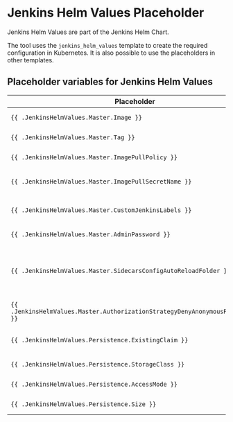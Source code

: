 # Jenkins Helm Values Placeholder

Jenkins Helm Values are part of the Jenkins Helm Chart.

The tool uses the `jenkins_helm_values` template to create the required configuration in Kubernetes.
It is also possible to use the placeholders in other templates.

## Placeholder variables for Jenkins Helm Values

| Placeholder | Description | Source |
| --- | --- | --- |
| `{{ .JenkinsHelmValues.Master.Image }}` | Placeholder for `master.image` for Jenkins Helm Values | configuration `JENKINS_MASTER_CONTAINER_IMAGE` |
| `{{ .JenkinsHelmValues.Master.Tag }}` | Placeholder for `master.tag` for Jenkins Helm Values | configuration `JENKINS_MASTER_CONTAINER_IMAGE_TAG` |
| `{{ .JenkinsHelmValues.Master.ImagePullPolicy }}` | Placeholder for `master.imagePullPolicy` for Jenkins Helm Values | configuration `JENKINS_MASTER_CONTAINER_PULL_POLICY` |
| `{{ .JenkinsHelmValues.Master.ImagePullSecretName }}` | Placeholder for `master.imagePullSecretName` for Jenkins Helm Values | configuration `JENKINS_MASTER_CONTAINER_IMAGE_PULL_SECRET_NAME` |
| `{{ .JenkinsHelmValues.Master.CustomJenkinsLabels }}` | Placeholder for `master.customJenkinsLabels` for Jenkins Helm Values | configuration `JENKINS_MASTER_DEFAULT_LABEL` |
| `{{ .JenkinsHelmValues.Master.AdminPassword }}` | Placeholder for `master.adminPassword` for Jenkins Helm Values | configuration `JENKINS_MASTER_ADMIN_PASSWORD` |
| `{{ .JenkinsHelmValues.Master.SidecarsConfigAutoReloadFolder }}` | Placeholder for `master.sidecars.configAutoReload.folder` for Jenkins Helm Values. This entry will also be parsed with the project structure. This allows to use also every template in the URL (e.g. `{{ .Base.Namespace }}`) | configuration `JENKINS_JCASC_CONFIGURATION_URL` |
| `{{ .JenkinsHelmValues.Master.AuthorizationStrategyDenyAnonymousReadAccess }}` | Placeholder for `master.authorizationStrategy` for Jenkins Helm Values. | configuration `JENKINS_MASTER_DENY_ANONYMOUS_READ_ACCESS` |
| `{{ .JenkinsHelmValues.Persistence.ExistingClaim }}` | Placeholder for `persistence.existingClaim` for Jenkins Helm Values. | user input for existing PVC |
| `{{ .JenkinsHelmValues.Persistence.StorageClass }}` | Placeholder for `persistence.storageClass` for Jenkins Helm Values. | configuration `JENKINS_MASTER_PERSISTENCE_STORAGE_CLASS` |
| `{{ .JenkinsHelmValues.Persistence.AccessMode }}` | Placeholder for `persistence.accessMode` for Jenkins Helm Values. | configuration `JENKINS_MASTER_PERSISTENCE_ACCESS_MODE` |
| `{{ .JenkinsHelmValues.Persistence.Size }}` | Placeholder for `persistence.size` for Jenkins Helm Values. | configuration `JENKINS_MASTER_PERSISTENCE_STORAGE_SIZE` |

